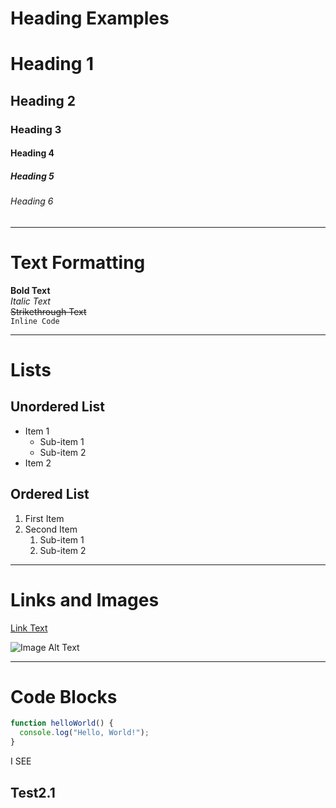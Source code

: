 # Heading Examples

# Heading 1
## Heading 2
### Heading 3
#### Heading 4
##### Heading 5
###### Heading 6

---

# Text Formatting

**Bold Text**  
*Italic Text*  
~~Strikethrough Text~~  
`Inline Code`

---

# Lists

## Unordered List
- Item 1
  - Sub-item 1
  - Sub-item 2
- Item 2

## Ordered List
1. First Item
2. Second Item
   1. Sub-item 1
   2. Sub-item 2

---

# Links and Images

[Link Text](https://example.com)

![Image Alt Text](https://via.placeholder.com/150)

---

# Code Blocks

```javascript
function helloWorld() {
  console.log("Hello, World!");
}
```

I SEE

## Test2.1
